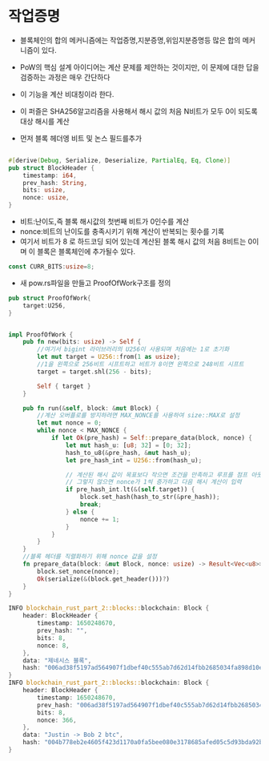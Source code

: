 # 작업증명

- 블록체인의 합의 메커니즘에는 작업증명,지분증명,위임지분증명등 많은 합의 메커니즘이 있다.
- PoW의 핵심 설계 아이디어는 계산 문제를 제안하는 것이지만, 이 문제에 대한 답을 검증하는 과정은 매우 간단하다
- 이 기능을 계산 비대칭이라 한다.
- 이 퍼즐은 SHA256알고리즘을 사용해서 해시 값의 처음 N비트가 모두 0이 되도록 대상 해시를 계산

- 먼저 블록 헤더엥 비트 및 논스 필드를추가

```rs

#[derive(Debug, Serialize, Deserialize, PartialEq, Eq, Clone)]
pub struct BlockHeader {
    timestamp: i64,
    prev_hash: String,
    bits: usize,
    nonce: usize,
}
```

- 비트:난이도,즉 블록 해시값의 첫번째 비트가 0인수를 계산
- nonce:비트의 난이도를 충족시키기 위해 계산이 반복되는 횟수를 기록
- 여기서 비트가 8 로 하드코딩 되어 있는데 계산된 블록 해시 값의 처음 8비트는 0이며 이 블록은 블록체인에 추가될수 있다.

```rs
const CURR_BITS:usize=8;
```

- 새 pow.rs파일을 만들고 ProofOfWork구조를 정의

```rs
pub struct ProofOfWork{
    target:U256,
}
```

```rs

impl ProofOfWork {
    pub fn new(bits: usize) -> Self {
        //여기서 bigint 라이브러리의 U256이 사용되며 처음에는 1로 초기화
        let mut target = U256::from(1 as usize);
        //1을 왼쪽으로 256비트 시프트하고 비트가 8이면 왼쪽으로 248비트 시프트
        target = target.shl(256 - bits);

        Self { target }
    }

    pub fn run(&self, block: &mut Block) {
        //계산 오버플로를 방지하려면 MAX_NONCE를 사용하여 size::MAX로 설정
        let mut nonce = 0;
        while nonce < MAX_NONCE {
            if let Ok(pre_hash) = Self::prepare_data(block, nonce) {
                let mut hash_u: [u8; 32] = [0; 32];
                hash_to_u8(&pre_hash, &mut hash_u);
                let pre_hash_int = U256::from(hash_u);

                // 계산된 해시 값이 목표보다 작으면 조건을 만족하고 루프를 점프 아웃
                // 그렇지 않으면 nonce가 1씩 증가하고 다음 해시 계산이 입력
                if pre_hash_int.lt(&(self.target)) {
                    block.set_hash(hash_to_str(&pre_hash));
                    break;
                } else {
                    nonce += 1;
                }
            }
        }
    }
    //블록 헤더를 직렬화하기 위해 nonce 값을 설정
    fn prepare_data(block: &mut Block, nonce: usize) -> Result<Vec<u8>> {
        block.set_nonce(nonce);
        Ok(serialize(&(block.get_header()))?)
    }
}

```

```rs
INFO blockchain_rust_part_2::blocks::blockchain: Block {
    header: BlockHeader {
        timestamp: 1650248670,
        prev_hash: "",
        bits: 8,
        nonce: 8,
    },
    data: "제네시스 블록",
    hash: "006ad38f5197ad564907f1dbef40c555ab7d62d14fbb2685034fa898d10ebcef",
}
INFO blockchain_rust_part_2::blocks::blockchain: Block {
    header: BlockHeader {
        timestamp: 1650248670,
        prev_hash: "006ad38f5197ad564907f1dbef40c555ab7d62d14fbb2685034fa898d10ebcef",
        bits: 8,
        nonce: 366,
    },
    data: "Justin -> Bob 2 btc",
    hash: "004b778eb2e4605f423d1170a0fa5bee080e3178685afed05c5d93bda92be867",
}
```
